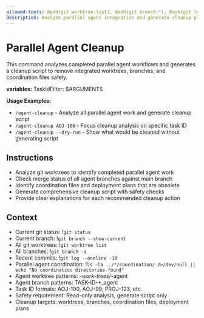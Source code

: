 ```yaml
---
allowed-tools: Bash(git worktree:list), Bash(git branch:*), Bash(git log:*), Bash(git status:*), Bash(ls:*), Bash(cat:*), Bash(find:*)
description: Analyze parallel agent integration and generate cleanup plan (read-only analysis)
---
```


# Parallel Agent Cleanup

This command analyzes completed parallel agent workflows and generates a cleanup script to remove integrated worktrees, branches, and coordination files safely.

**variables:**
TaskIdFilter: $ARGUMENTS

**Usage Examples:**
- `/agent-cleanup` - Analyze all parallel agent work and generate cleanup script
- `/agent-cleanup AOJ-100` - Focus cleanup analysis on specific task ID
- `/agent-cleanup --dry-run` - Show what would be cleaned without generating script

## Instructions
- Analyze git worktrees to identify completed parallel agent work
- Check merge status of all agent branches against main branch
- Identify coordination files and deployment plans that are obsolete
- Generate comprehensive cleanup script with safety checks
- Provide clear explanations for each recommended cleanup action

## Context
- Current git status: !`git status`
- Current branch: !`git branch --show-current`
- All git worktrees: !`git worktree list`
- All branches: !`git branch -a`
- Recent commits: !`git log --oneline -10`
- Parallel agent coordination: !`ls -la ../*/coordination/ 2>/dev/null || echo "No coordination directories found"`
- Agent worktree patterns: *-work-trees/*-agent
- Agent branch patterns: TASK-ID-*_agent
- Task ID formats: AOJ-100, AOJ-99, PROJ-123, etc.
- Safety requirement: Read-only analysis, generate script only
- Cleanup targets: worktrees, branches, coordination files, deployment plans